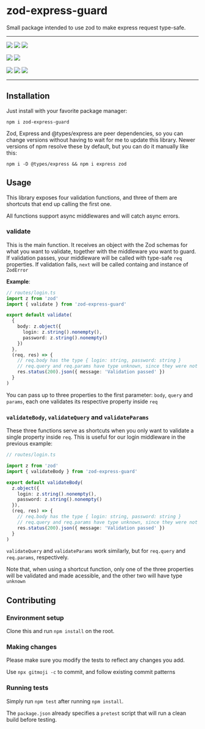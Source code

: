 # zod-express-guard

Small package intended to use zod to make express request type-safe.

---

<!-- all-shields/badges:START -->
[![](https://img.shields.io/github/actions/workflow/status/roziscoding/zod-express-guard/nodejs.yml?label=tests&style=flat-square&branch=main)](https://github.com/roziscoding/zod-express-guard/actions?query=workflow%3A%22Node.js+CI%22) [![](https://img.shields.io/badge/latest-v1.0.5-CB3837.svg?style=flat-square&logo=npm)](https://www.npmjs.com/package/zod-express-guard) [![](https://img.shields.io/npm/l/zod-express-guard?style=flat-square)]() 
<!-- all-shields/badges:END -->
<!-- all-shields/engines:START -->
[![](https://img.shields.io/node/v/zod-express-guard?style=flat-square&logo=node.js&logoColor=white&color=339933)]() [![](https://img.shields.io/node/v-lts/zod-express-guard?style=flat-square&logo=node.js&logoColor=white&color=339933)]() 
<!-- all-shields/engines:END -->
<!-- all-shields/dependencies:START -->
[![](https://img.shields.io/npm/dependency-version/zod-express-guard/peer/zod?style=flat-square)]() [![](https://img.shields.io/npm/dependency-version/zod-express-guard/peer/express?style=flat-square)]() [![](https://img.shields.io/npm/dependency-version/zod-express-guard/peer/@types/express?style=flat-square)]() 
<!-- all-shields/dependencies:END -->

---

## Installation

Just install with your favorite package manager:

`npm i zod-express-guard`

Zod, Express and @types/express are peer dependencies, so you can change versions without having to
wait for me to update this library. Newer versions of npm resolve these by default, but you can do
it manually like this:

`npm i -D @types/express && npm i express zod`

## Usage

This library exposes four validation functions, and three of them are shortcuts that end up calling
the first one.

All functions support async middlewares and will catch async errors.

### validate

This is the main function. It receives an object with the Zod schemas for what you want to validate,
together with the middleware you want to guard. If validation passes, your middleware will be called
with type-safe `req` properties. If validation fails, `next` will be called containg and instance of
`ZodError`

**Example**:

```typescript
// routes/login.ts
import z from 'zod'
import { validate } from 'zod-express-guard'

export default validate(
  {
    body: z.object({
      login: z.string().nonempty(),
      password: z.string().nonempty()
    })
  },
  (req, res) => {
    // req.body has the type { login: string, password: string }
    // req.query and req.params have type unknown, since they were not validated
    res.status(200).json({ message: 'Validation passed' })
  }
)
```

You can pass up to three properties to the first parameter: `body`, `query` and `params`, each one
validates its respective property inside `req`

### `validateBody`, `validateQuery` and `validateParams`

These three functions serve as shortcuts when you only want to validate a single property inside
`req`. This is useful for our login middleware in the previous example:

```typescript
// routes/login.ts

import z from 'zod'
import { validateBody } from 'zod-express-guard'

export default validateBody(
  z.object({
    login: z.string().nonempty(),
    password: z.string().nonempty()
  }),
  (req, res) => {
    // req.body has the type { login: string, password: string }
    // req.query and req.params have type unknown, since they were not validated
    res.status(200).json({ message: 'Validation passed' })
  }
)
```

`validateQuery` and `validateParams` work similarly, but for `req.query` and `req.params`,
respectively.

Note that, when using a shortcut function, only one of the three properties will be validated and
made acessible, and the other two will have type `unknown`

## Contributing

### Environment setup

Clone this and run `npm install` on the root.

### Making changes

Please make sure you modify the tests to reflect any changes you add.

Use `npx gitmoji -c` to commit, and follow existing commit patterns

### Running tests

Simply run `npm test` after running `npm install`.

The `package.json` already specifies a `pretest` script that will run a clean build before testing.
